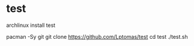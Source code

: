 # test
archlinux install test


pacman -Sy git
git clone https://github.com/Lptomas/test
cd test
./test.sh

